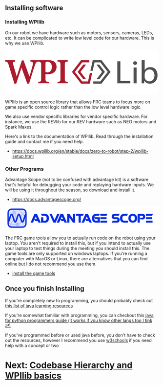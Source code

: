 ## Installing software

### Installing WPIlib
On our robot we have hardware such as motors, sensors, cameras, LEDs, etc. It can be complicated to write low level code for our hardware. This is why we use WPIlib.

![image info](./WPIlibLogo.png)

WPIlib is an open source library that allows FRC teams to focus more on game specific control logic rather than the low level hardware logic.

We also use vendor specific libraries for vendor specific hardware. For instance, we use the REVlib for our REV hardware such as NEO motors and Spark Maxes.

Here's a link to the documentation of WPIlib. Read through the installation guide and contact me if you need help.

* https://docs.wpilib.org/en/stable/docs/zero-to-robot/step-2/wpilib-setup.html

### Other Programs
Advantage Scope (not to be confused with advantage kit) is a software that's helpful for debugging your code and replaying hardware inputs. We will be using it throughout the season, so download and install it.

* https://docs.advantagescope.org/
 
![image info](./AdvantageScopeLogo.png)

The FRC game tools allow you to actually run code on the robot using your laptop. You aren't required to install this, but if you intend to actually use your laptop to test things during the meeting you should install this. The game tools are only supported on windows laptops. If you're running a computer with MacOS or Linux, there are alternatives that you can find online but I do not recommend you use them. 

* [install the game tools](https://docs.wpilib.org/en/stable/docs/zero-to-robot/step-2/frc-game-tools.html)

## Once you finish Installing
If you're completely new to programming, you should probably check out [this list of java learning resources](../Java/Index.md)

If you're somewhat familiar with programming, you can checkout this [java for python programmers guide (it works if you know other langs too I tink :P)](https://runestone.academy/ns/books/published/java4python/index.html)

If you've programmed before or used java before, you don't have to check out the resources, however I recommend you use [w3schools](https://www.w3schools.com/java/) if you need help with a concept or two

# Next: [Codebase Hierarchy and WPIlib basics](../CodebaseHierarchy/Index.md)
